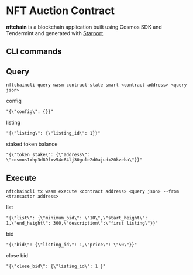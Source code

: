 # NFT Auction Contract

**nftchain** is a blockchain application built using Cosmos SDK and Tendermint and generated with [Starport](https://github.com/tendermint/starport).

## CLI commands

## Query

```nftchaincli query wasm contract-state smart <contract address> <query json>```

config

```"{\"config\": {}}"```

listing

```"{\"listing\": {\"listing_id\": 1}}"```

staked token balance

```"{\"token_stake\": {\"address\": \"cosmos1xhp3d89fxv54c64lj30gule2d0ajudx20kveha\"}}"```

## Execute

```nftchaincli tx wasm execute <contract address> <query json> --from <transactor address>```

list

```"{\"list\": {\"minimum_bid\": \"10\",\"start_height\": 1,\"end_height\": 300,\"description\":\"first listing\"}}"```

bid 

```"{\"bid\": {\"listing_id\": 1,\"price\": \"50\"}}"```

close bid 

```"{\"close_bid\": {\"listing_id\": 1 }"```

